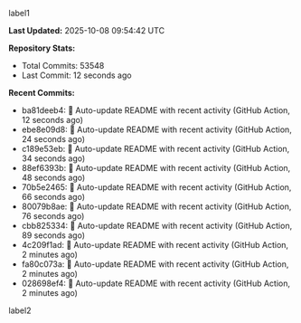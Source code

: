 
label1 
<!-- ACTIVITY_START -->
**Last Updated:** 2025-10-08 09:54:42 UTC

**Repository Stats:**
- Total Commits: 53548
- Last Commit: 12 seconds ago

**Recent Commits:**
- ba81deeb4: 🤖 Auto-update README with recent activity (GitHub Action, 12 seconds ago)
- ebe8e09d8: 🤖 Auto-update README with recent activity (GitHub Action, 24 seconds ago)
- c189e53eb: 🤖 Auto-update README with recent activity (GitHub Action, 34 seconds ago)
- 88ef6393b: 🤖 Auto-update README with recent activity (GitHub Action, 48 seconds ago)
- 70b5e2465: 🤖 Auto-update README with recent activity (GitHub Action, 66 seconds ago)
- 80079b8ae: 🤖 Auto-update README with recent activity (GitHub Action, 76 seconds ago)
- cbb825334: 🤖 Auto-update README with recent activity (GitHub Action, 89 seconds ago)
- 4c209f1ad: 🤖 Auto-update README with recent activity (GitHub Action, 2 minutes ago)
- fa80c073a: 🤖 Auto-update README with recent activity (GitHub Action, 2 minutes ago)
- 028698ef4: 🤖 Auto-update README with recent activity (GitHub Action, 2 minutes ago)
<!-- ACTIVITY_END -->

label2
